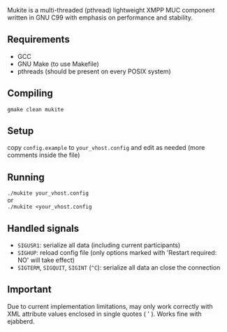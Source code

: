 Mukite is a multi-threaded (pthread) lightweight XMPP MUC component written in GNU C99 with emphasis on performance and stability.

## Requirements
* GCC
* GNU Make (to use Makefile)
* pthreads (should be present on every POSIX system)

## Compiling
`gmake clean mukite`

## Setup
copy `config.example` to `your_vhost.config` and edit as needed (more comments inside the file)

## Running
`./mukite your_vhost.config`  
or  
`./mukite <your_vhost.config`

## Handled signals
* `SIGUSR1`: serialize all data (including current participants)
* `SIGHUP`: reload config file (only options marked with 'Restart required: NO' will take effect)
* `SIGTERM`, `SIGQUIT`, `SIGINT` (`^C`): serialize all data an close the connection

## Important
Due to current implementation limitations, may only work correctly with XML attribute values enclosed in single quotes ( ' ). Works fine with ejabberd.

